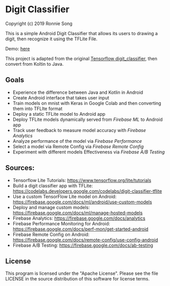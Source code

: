 # Digit Classifier

Copyright (c) 2019 Ronnie Song

This is a simple Android Digit Classifier that allows its users to drawing a digit, then recognize it using the TFLite File. 

Demo: [here](https://github.com/ronniesong0809/Digit-Classifier-App/releases/tag/v1.0)

This project is adapted from the original [Tensorflow digit_classifier](https://github.com/tensorflow/examples/blob/master/lite/codelabs/digit_classifier/README.md), then convert from Koltin to Java.

## Goals
 * Experience the difference between Java and Kotlin in Android
 * Create Android interface that takes user input
 * Train models on mnist with Keras in Google Colab and then converting them into TFLIte format
 * Deploy a static TFLite model to Android app
 * Deploy TFLite models dynamically served from *Firebase ML* to Android app
 * Track user feedback to measure model accuracy with *Firebase Analytics*
 * Analyze performance of the model via *Firebase Performance*
 * Select a model via Remote Config via *Firebase Remote Config*
 * Experiment with different models Effectiveness via *Firebase A/B Testing*
 
## Sources:
* Tensorflow Lite Tutorials: https://www.tensorflow.org/lite/tutorials
* Build a digit classifier app with TFLite: https://codelabs.developers.google.com/codelabs/digit-classifier-tflite
* Use a custom TensorFlow Lite model on Android: https://firebase.google.com/docs/ml/android/use-custom-models
* Deploy and manage custom models: https://firebase.google.com/docs/ml/manage-hosted-models
* Firebase Analytics: https://firebase.google.com/docs/analytics
* Firebase Performance Monitoring for Android: https://firebase.google.com/docs/perf-mon/get-started-android
* Firebase Remote Config on Android: https://firebase.google.com/docs/remote-config/use-config-android
* Firebase A/B Testing: https://firebase.google.com/docs/ab-testing

## License
This program is licensed under the "Apache License". Please see the file LICENSE in the source distribution of this software for license terms.
